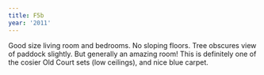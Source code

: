 ```yaml
---
title: F5b
year: '2011'
---
```


Good size living room and bedrooms.  No sloping floors.  Tree obscures view of paddock slightly. But generally an amazing room! This is definitely one of the cosier Old Court sets (low ceilings), and nice blue carpet.